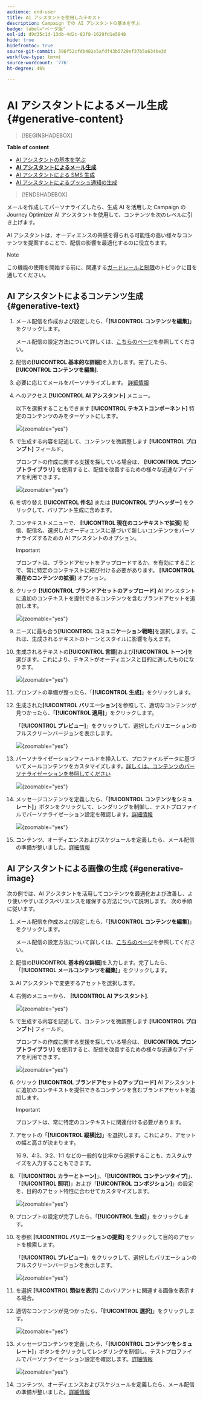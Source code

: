 ```yaml
---
audience: end-user
title: AI アシスタントを使用したテキスト
description: Campaign での AI アシスタントの基本を学ぶ
badge: label="ベータ版"
exl-id: d9d35c1d-13db-4d2c-82f8-1629fd1e5848
hide: true
hidefromtoc: true
source-git-commit: 396f52cfdb482e5afdf43b5729ef37b5a634be3d
workflow-type: tm+mt
source-wordcount: '776'
ht-degree: 46%

---
```


# AI アシスタントによるメール生成 {#generative-content}

>[!BEGINSHADEBOX]

**Table of content**

* [AI アシスタントの基本を学ぶ](generative-gs.md)
* **[AI アシスタントによるメール生成](generative-content.md)**
* [AI アシスタントによる SMS 生成](generative-sms.md)
* [AI アシスタントによるプッシュ通知の生成](generative-push.md)

>[!ENDSHADEBOX]

メールを作成してパーソナライズしたら、生成 AI を活用した Campaign のJourney Optimizer AI アシスタントを使用して、コンテンツを次のレベルに引き上げます。

AI アシスタントは、オーディエンスの共感を得られる可能性の高い様々なコンテンツを提案することで、配信の影響を最適化するのに役立ちます。

>[!NOTE]
>
>この機能の使用を開始する前に、関連する[ガードレールと制限](generative-gs.md#guardrails-and-limitations)のトピックに目を通してください。

## AI アシスタントによるコンテンツ生成 {#generative-text}

1. メール配信を作成および設定したら、「**[!UICONTROL コンテンツを編集]**」をクリックします。

   メール配信の設定方法について詳しくは、[こちらのページ](../email/create-email-content.md)を参照してください。

1. 配信の&#x200B;**[!UICONTROL 基本的な詳細]**&#x200B;を入力します。完了したら、 **[!UICONTROL コンテンツを編集]**.

1. 必要に応じてメールをパーソナライズします。 [詳細情報](content-components.md)

1. へのアクセス **[!UICONTROL AI アシスタント]** メニュー。

   以下を選択することもできます **[!UICONTROL テキストコンポーネント]** 特定のコンテンツのみをターゲットにします。

   ![](assets/text-genai-1.png){zoomable=&quot;yes&quot;}

1. で生成する内容を記述して、コンテンツを微調整します **[!UICONTROL プロンプト]** フィールド。

   プロンプトの作成に関する支援を探している場合は、 **[!UICONTROL プロンプトライブラリ]** を使用すると、配信を改善するための様々な迅速なアイデアを利用できます。

   ![](assets/text-genai-2.png){zoomable=&quot;yes&quot;}

1. を切り替え **[!UICONTROL 件名]** または **[!UICONTROL プリヘッダー]** をクリックして、バリアント生成に含めます。

1. コンテキストメニューで、 **[!UICONTROL 現在のコンテキストで拡張]** 配信、配信名、選択したオーディエンスに基づいて新しいコンテンツをパーソナライズするための AI アシスタントのオプション。

   >[!IMPORTANT]
   >
   > プロンプトは、ブランドアセットをアップロードするか、を有効にすることで、常に特定のコンテキストに結び付ける必要があります。 **[!UICONTROL 現在のコンテンツの拡張]** オプション。

1. クリック **[!UICONTROL ブランドアセットのアップロード]** AI アシスタントに追加のコンテキストを提供できるコンテンツを含むブランドアセットを追加します。

   ![](assets/text-genai-3.png){zoomable=&quot;yes&quot;}

1. ニーズに最も合う&#x200B;**[!UICONTROL コミュニケーション戦略]**&#x200B;を選択します。これは、生成されるテキストのトーンとスタイルに影響を与えます。

1. 生成されるテキストの&#x200B;**[!UICONTROL 言語]**&#x200B;および&#x200B;**[!UICONTROL トーン]**&#x200B;を選びます。これにより、テキストがオーディエンスと目的に適したものになります。

   ![](assets/text-genai-4.png){zoomable=&quot;yes&quot;}

1. プロンプトの準備が整ったら、「**[!UICONTROL 生成]**」をクリックします。

1. 生成された&#x200B;**[!UICONTROL バリエーション]**&#x200B;を参照して、適切なコンテンツが見つかったら、「**[!UICONTROL 適用]**」をクリックします。

   「**[!UICONTROL プレビュー]**」をクリックして、選択したバリエーションのフルスクリーンバージョンを表示します。

   ![](assets/text-genai-5.png){zoomable=&quot;yes&quot;}

1. パーソナライゼーションフィールドを挿入して、プロファイルデータに基づいてメールコンテンツをカスタマイズします。[詳しくは、コンテンツのパーソナライゼーションを参照してください](../personalization/personalize.md)

   ![](assets/text-genai-6.png){zoomable=&quot;yes&quot;}

1. メッセージコンテンツを定義したら、「**[!UICONTROL コンテンツをシミュレート]**」ボタンをクリックして、レンダリングを制御し、テストプロファイルでパーソナライゼーション設定を確認します。[詳細情報](../preview-test/preview-content.md)

   ![](assets/text-genai-7.png){zoomable=&quot;yes&quot;}

1. コンテンツ、オーディエンスおよびスケジュールを定義したら、メール配信の準備が整いました。[詳細情報](../monitor/prepare-send.md)

## AI アシスタントによる画像の生成 {#generative-image}

次の例では、AI アシスタントを活用してコンテンツを最適化および改善し、より使いやすいエクスペリエンスを確保する方法について説明します。 次の手順に従います。

1. メール配信を作成および設定したら、「**[!UICONTROL コンテンツを編集]**」をクリックします。

   メール配信の設定方法について詳しくは、[こちらのページ](../email/create-email-content.md)を参照してください。

1. 配信の&#x200B;**[!UICONTROL 基本的な詳細]**&#x200B;を入力します。完了したら、「**[!UICONTROL メールコンテンツを編集]**」をクリックします。

1. AI アシスタントで変更するアセットを選択します。

1. 右側のメニューから、 **[!UICONTROL AI アシスタント]**.

   ![](assets/image-genai-1.png){zoomable=&quot;yes&quot;}

1. で生成する内容を記述して、コンテンツを微調整します **[!UICONTROL プロンプト]** フィールド。

   プロンプトの作成に関する支援を探している場合は、 **[!UICONTROL プロンプトライブラリ]** を使用すると、配信を改善するための様々な迅速なアイデアを利用できます。

   ![](assets/image-genai-2.png){zoomable=&quot;yes&quot;}

1. クリック **[!UICONTROL ブランドアセットのアップロード]** AI アシスタントに追加のコンテキストを提供できるコンテンツを含むブランドアセットを追加します。

   >[!IMPORTANT]
   >
   > プロンプトは、常に特定のコンテキストに関連付ける必要があります。

1. アセットの「**[!UICONTROL 縦横比]**」を選択します。これにより、アセットの幅と高さが決まります。

   16:9、4:3、3:2、1:1 などの一般的な比率から選択することも、カスタムサイズを入力することもできます。

1. 「**[!UICONTROL カラーとトーン]**」、「**[!UICONTROL コンテンツタイプ]**」、「**[!UICONTROL 照明]**」および「**[!UICONTROL コンポジション]**」の設定を、目的のアセット特性に合わせてカスタマイズします。

   ![](assets/image-genai-3.png){zoomable=&quot;yes&quot;}

1. プロンプトの設定が完了したら、「**[!UICONTROL 生成]**」をクリックします。

1. を参照 **[!UICONTROL バリエーションの提案]** をクリックして目的のアセットを検索します。

   「**[!UICONTROL プレビュー]**」をクリックして、選択したバリエーションのフルスクリーンバージョンを表示します。

   ![](assets/image-genai-5.png){zoomable=&quot;yes&quot;}

1. を選択 **[!UICONTROL 類似を表示]** このバリアントに関連する画像を表示する場合。

1. 適切なコンテンツが見つかったら、「**[!UICONTROL 選択]**」をクリックします。

   ![](assets/image-genai-6.png){zoomable=&quot;yes&quot;}

1. メッセージコンテンツを定義したら、「**[!UICONTROL コンテンツをシミュレート]**」ボタンをクリックしてレンダリングを制御し、テストプロファイルでパーソナライゼーション設定を確認します。[詳細情報](../preview-test/preview-content.md)

   ![](assets/image-genai-7.png){zoomable=&quot;yes&quot;}

1. コンテンツ、オーディエンスおよびスケジュールを定義したら、メール配信の準備が整いました。[詳細情報](../monitor/prepare-send.md)
